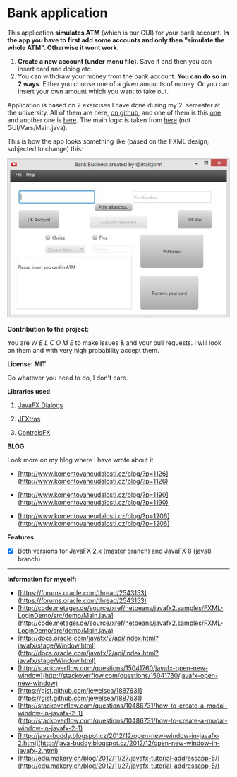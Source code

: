 # Bank application #

This application **simulates ATM** (which is our GUI) for your bank account. **In the app you have to first add some accounts and only then "simulate the whole ATM". Otherwise it wont work.**

1.  **Create a new account (under menu file)**. Save it and then you can insert card and doing etc. 
2.  You can withdraw your money from the bank account. **You can do so in 2 ways**. Either you choose one of a given amounts of money. Or you can insert your own amount which you want to take out.

Application is based on 2 exercises I have done during my 2. semester at the university. All of them are here, [on github](https://github.com/Johnmalc/Homeworks2), and one of them is this [one](https://github.com/Johnmalc/Homeworks2/tree/master/Aufgabe1) and another one is [here](https://github.com/Johnmalc/Homeworks2/tree/master/Aufgabe13). The main logic is taken from [here](https://github.com/Johnmalc/Homeworks2/tree/master/Aufgabe13) (not GUI/Vars/Main.java).

This is how the app looks something like (based on the FXML design; subjected to change) this:

![Design](/image.jpg)

**Contribution to the project:**

You are *W E L C O M E* to make issues & and your pull requests. I will look on them and with very high probability accept them. 

**License: MIT** 

Do whatever you need to do, I don't care.

**Libraries used**

1. [JavaFX Dialogs](https://github.com/marcojakob/javafx-ui-sandbox/tree/master/javafx-dialogs)

2. [JFXtras](https://github.com/JFXtras/jfxtras-labs)

3. [ControlsFX](http://www.controlsfx.org/)

**BLOG**

Look more on my blog where I have wrote about it.
 
-  [http://www.komentovaneudalosti.cz/blog/?p=1126](http://www.komentovaneudalosti.cz/blog/?p=1126)

-  [http://www.komentovaneudalosti.cz/blog/?p=1190](http://www.komentovaneudalosti.cz/blog/?p=1190)

-  [http://www.komentovaneudalosti.cz/blog/?p=1206](http://www.komentovaneudalosti.cz/blog/?p=1206)

**Features** 

-  [X] Both versions for JavaFX 2.x (master branch) and JavaFX 8 (java8 branch)


----------
**Information for myself:**

- [https://forums.oracle.com/thread/2543153](https://forums.oracle.com/thread/2543153)
- [http://code.metager.de/source/xref/netbeans/javafx2.samples/FXML-LoginDemo/src/demo/Main.java](http://code.metager.de/source/xref/netbeans/javafx2.samples/FXML-LoginDemo/src/demo/Main.java)
- [http://docs.oracle.com/javafx/2/api/index.html?javafx/stage/Window.html](http://docs.oracle.com/javafx/2/api/index.html?javafx/stage/Window.html)
- [http://stackoverflow.com/questions/15041760/javafx-open-new-window](http://stackoverflow.com/questions/15041760/javafx-open-new-window)
- [https://gist.github.com/jewelsea/1887631](https://gist.github.com/jewelsea/1887631)
- [http://stackoverflow.com/questions/10486731/how-to-create-a-modal-window-in-javafx-2-1](http://stackoverflow.com/questions/10486731/how-to-create-a-modal-window-in-javafx-2-1)
- [http://java-buddy.blogspot.cz/2012/12/open-new-window-in-javafx-2.html](http://java-buddy.blogspot.cz/2012/12/open-new-window-in-javafx-2.html)
- [http://edu.makery.ch/blog/2012/11/27/javafx-tutorial-addressapp-5/](http://edu.makery.ch/blog/2012/11/27/javafx-tutorial-addressapp-5/)